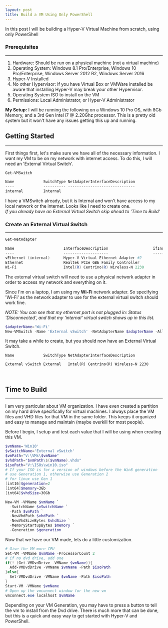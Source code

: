 ```yaml
---
layout: post
title: Build a VM Using Only PowerShell
---
```


In this post I will be building a Hyper-V Virtual Machine from scratch, using only PowerShell
<br>

### Prerequisites

----

1. Hardware: Should be run on a physical machine (not a virtual machine)
2. Operating System: Windows 8.1 Pro/Enterprise, Windows 10 Pro/Enterprise, Windows Server 2012 R2, Windows Server 2016
3. Hyper-V Installed
4. No other Hypervisor: If you have Virtual Box or VMWare installed be aware that installing Hyper-V may break your other Hypervisor.
5. Operating System ISO to install on the VM
6. Permissions: Local Administrator, or Hyper-V Administrator

**My Setup:**
I will be running the following on a Windows 10 Pro OS, with 8Gb Memory, and a 3rd Gen Intel i7 @ 2.20Ghz processor.  This is a pretty old system but it won't have any issues getting this up and running.
<br>

## Getting Started
----

First things first, let's make sure we have all of the necessary information.  I want my VM to be on my network with internet access.
To do this, I will need an 'External Virtual Switch'.

```powershell
Get-VMSwitch

Name             SwitchType NetAdapterInterfaceDescription
----             ---------- ------------------------------
internal         Internal
```

I have a VMSwitch already, but it is Internal and won't have access to my local network or the internet.
Looks like I need to create one.  
*If you already have an External Virtual Switch skip ahead to 'Time to Build'* 
<br>

### Create an External Virtual Switch

---


```powershell
Get-NetAdapter

Name                      InterfaceDescription                    ifIndex Status
----                      --------------------                    ------- ------
vEthernet (internal)      Hyper-V Virtual Ethernet Adapter #2          16 Up
Ethernet                  Realtek PCIe GBE Family Controller            6 Disconnected
Wi-Fi                     Intel(R) Centrino(R) Wireless-N 2230         15 Up
```

The external virtual switch will need to use a physical network adapter in order to access my network and everything on it.

Since I'm on a laptop, I am using my **Wi-Fi** network adapter. So specifying 'Wi-Fi' as the network adapter to use for the external virtual switch should work fine.

*NOTE: You can see that my ethernet port is not plugged in: Status 'Disconnected', and that my 'internal' virtual switch shows up in this list.*

```powershell
$adapterName='Wi-Fi'
New-VMSwitch -Name 'External vSwitch' -NetAdapterName $adapterName -AllowManagementOS $true
``` 

It may take a while to create, but you should now have an External Virtual Switch.
```
Name             SwitchType NetAdapterInterfaceDescription
----             ---------- ------------------------------
External vSwitch External   Intel(R) Centrino(R) Wireless-N 2230
```
<br>

## Time to Build

----

I am very particular about VM organization.  I have even created a partition on my hard drive specifically for virtual machines.  I always place the VM files and VHD files for that VM in the same folder.
This keeps it organized and easy to manage and maintain (maybe overkill for most people).

Before I begin, I setup and test each value that I will be using when creating this VM.

```powershell
$vmName='Win10'
$vSwitchName='External vSwitch'
$vmPath="V:\VMs\$vmName"
$vhdPath="$vmPath\$($vmName).vhdx"
$isoPath="V:\ISOs\win10.iso"
# If your ISO is for a version of windows before the Win8 generation
# use Generation 1, otherwise use Generation 2
# for linux use Gen 1
[int16]$generation=2
[int64]$memory=3Gb
[int64]$vhdSize=30Gb

New-VM -VMName $vmName `
  -SwitchName $vSwitchName `
  -Path $vmPath `
  -NewVhdPath $vhdPath `
  -NewVhdSizeBytes $vhdSize `
  -MemoryStartupBytes $memory `
  -Generation $generation

```

Now that we have our VM made, lets do a little customization.

```powershell
# Give the VM more CPU
Set-VM -VMName $vmName -ProcessorCount 2
# if no dvd drive, add one
if(! (Get-VMDvdDrive -VMName $vmName)){
  Add-VMDvdDrive -VMName $vmName -Path $isoPath
}else{
  Set-VMDvdDrive -VMName $vmName -Path $isoPath
}
Start-VM -VMName $vmName
# Open up the vmconnect window for the new vm
vmconnect.exe localhost $vmName
```

Depending on your VM Generation, you may have to press a button to tell the vm to install from the Dvd drive.
There is much more that can be done, but this is a quick and easy way to get started with Hyper-V and PowerShell.
